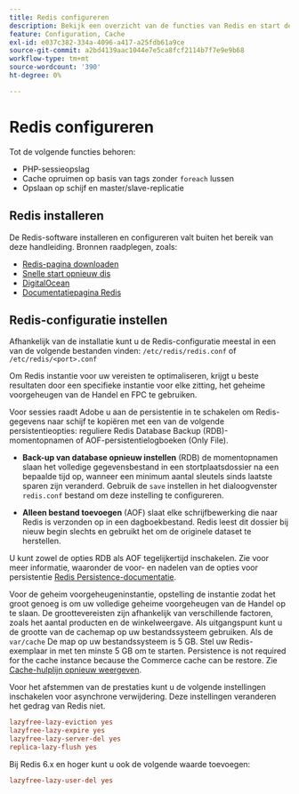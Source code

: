 ```yaml
---
title: Redis configureren
description: Bekijk een overzicht van de functies van Redis en start de configuratie van Redis.
feature: Configuration, Cache
exl-id: e037c382-334a-4096-a417-a25fdb61a9ce
source-git-commit: a2bd4139aac1044e7e5ca8fcf2114b7f7e9e9b68
workflow-type: tm+mt
source-wordcount: '390'
ht-degree: 0%

---
```


# Redis configureren

Tot de volgende functies behoren:

- PHP-sessieopslag
- Cache opruimen op basis van tags zonder `foreach` lussen
- Opslaan op schijf en master/slave-replicatie

## Redis installeren

De Redis-software installeren en configureren valt buiten het bereik van deze handleiding. Bronnen raadplegen, zoals:

- [Redis-pagina downloaden](https://redis.io/download)
- [Snelle start opnieuw dis](https://redis.io/docs/getting-started/)
- [DigitalOcean](https://www.digitalocean.com/community/tutorials/how-to-install-and-use-redis)
- [Documentatiepagina Redis](https://redis.io/docs)

## Redis-configuratie instellen

Afhankelijk van de installatie kunt u de Redis-configuratie meestal in een van de volgende bestanden vinden: `/etc/redis/redis.conf` of `/etc/redis/<port>.conf`

Om Redis instantie voor uw vereisten te optimaliseren, krijgt u beste resultaten door een specifieke instantie voor elke zitting, het geheime voorgeheugen van de Handel en FPC te gebruiken.

Voor sessies raadt Adobe u aan de persistentie in te schakelen om Redis-gegevens naar schijf te kopiëren met een van de volgende persistentieopties: reguliere Redis Database Backup (RDB)-momentopnamen of AOF-persistentielogboeken (Only File).

- **Back-up van database opnieuw instellen** (RDB) de momentopnamen slaan het volledige gegevensbestand in een stortplaatsdossier na een bepaalde tijd op, wanneer een minimum aantal sleutels sinds laatste sparen zijn veranderd. Gebruik de `save` instellen in het dialoogvenster `redis.conf` bestand om deze instelling te configureren.

- **Alleen bestand toevoegen** (AOF) slaat elke schrijfbewerking die naar Redis is verzonden op in een dagboekbestand. Redis leest dit dossier bij nieuw begin slechts en gebruikt het om de originele dataset te herstellen.

U kunt zowel de opties RDB als AOF tegelijkertijd inschakelen. Zie voor meer informatie, waaronder de voor- en nadelen van de opties voor persistentie [Redis Persistence-documentatie](https://redis.io/topics/persistence).

Voor de geheim voorgeheugeninstantie, opstelling de instantie zodat het groot genoeg is om uw volledige geheime voorgeheugen van de Handel op te slaan. De groottevereisten zijn afhankelijk van verschillende factoren, zoals het aantal producten en de winkelweergave. Als uitgangspunt kunt u de grootte van de cachemap op uw bestandssysteem gebruiken. Als de `var/cache` De map op uw bestandssysteem is 5 GB. Stel uw Redis-exemplaar in met ten minste 5 GB om te starten. Persistence is not required for the cache instance because the Commerce cache can be restore. Zie [Cache-hulplijn opnieuw weergeven](https://redis.io/docs/manual/eviction/).

Voor het afstemmen van de prestaties kunt u de volgende instellingen inschakelen voor asynchrone verwijdering. Deze instellingen veranderen het gedrag van Redis niet.

```ini
lazyfree-lazy-eviction yes
lazyfree-lazy-expire yes
lazyfree-lazy-server-del yes
replica-lazy-flush yes
```

Bij Redis 6.x en hoger kunt u ook de volgende waarde toevoegen:

```ini
lazyfree-lazy-user-del yes
```
